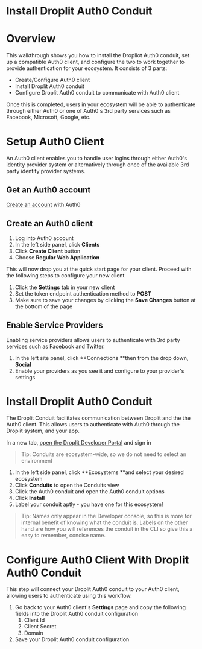# Install Droplit Auth0 Conduit

# Overview

This walkthrough shows you how to install the Dropliot Auth0 conduit, set up a compatible Auth0 client, and configure the two to work together to provide authentication for your ecosystem. It consists of 3 parts:

* Create/Configure Auth0 client
* Install Droplit Auth0 conduit
* Configure Droplit Auth0 conduit to communicate with Auth0 client 

Once this is completed, users in your ecosystem will be able to authenticate through either Auth0 or one of Auth0's 3rd party services such as Facebook, Microsoft, Google, etc.

# Setup Auth0 Client

An Auth0 client enables you to handle user logins through either Auth0's identity provider system or alternatively through once of the available 3rd party identity provider systems. 

## Get an Auth0 account

[Create an account](https://auth0.com) with Auth0

## Create an Auth0 client

1. Log into Auth0 account
2. In the left side panel, click **Clients**
3. Click **Create Client** button
4. Choose **Regular Web Application**

This will now drop you at the quick start page for your client. Proceed with the following steps to configure your new client

1. Click the **Settings** tab in your new client
2. Set the token endpoint authentication method to **POST**
3. Make sure to save your changes by clicking the **Save Changes** button at the bottom of the page

## Enable Service Providers

Enabling service providers allows users to authenticate with 3rd party services such as Facebook and Twitter.

1. In the left site panel, click **Connections **then from the drop down, **Social**
2. Enable your providers as you see it and configure to your provider's settings

# Install Droplit Auth0 Conduit

The Droplit Conduit facilitates communication between Droplit and the the Auth0 client. This allows users to authenticate with Auth0 through the Droplit system, and your app.

In a new tab, [open the Droplit Developer Portal](http://portal.droplit.io/)  and sign in

> Tip: Conduits are ecosystem-wide, so we do not need to select an environment

1. In the left side panel, click **Ecosystems **and select your desired ecosystem
2. Click **Conduits** to open the Conduits view
3. Click the Auth0 conduit and open the Auth0 conduit options
4. Click **Install**
5. Label your conduit aptly - you have one for this ecosystem!

> Tip: Names only appear in the Developer console, so this is more for internal benefit of knowing what the conduit is. Labels on the other hand are how you will references the conduit in the CLI so give this a easy to remember, concise name.

# Configure Auth0 Client With Droplit Auth0 Conduit

This step will connect your Droplit Auth0 conduit to your Auth0 client, allowing users to authenticate using this workflow.

1. Go back to your Auth0 client's **Settings** page and copy the following fields into the Droplit Auth0 conduit configuration
   1. Client Id
   2. Client Secret
   3. Domain
2. Save your Droplit Auth0 conduit configuration



